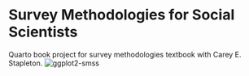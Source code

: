 # Survey Methodologies for Social Scientists
Quarto book project for survey methodologies textbook with Carey E. Stapleton.
![ggplot2-smss](https://github.com/steflangehennig/surveys-textbook/assets/12505447/fbae6f1c-ae4a-441b-b12a-6dc39a924863)
